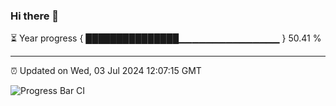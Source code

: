 ### Hi there 👋

⏳ Year progress { ███████████████▁▁▁▁▁▁▁▁▁▁▁▁▁▁▁ } 50.41 %

---

⏰ Updated on Wed, 03 Jul 2024 12:07:15 GMT

![Progress Bar CI](https://github.com/liununu/liununu/workflows/Progress%20Bar%20CI/badge.svg)
